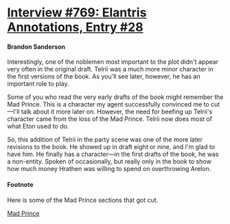 # [Interview #769: Elantris Annotations, Entry #28](https://www.theoryland.com/intvmain.php?i=769#28)

#### Brandon Sanderson

Interestingly, one of the noblemen most important to the plot didn't appear very often in the original draft. Telrii was a much more minor character in the first versions of the book. As you'll see later, however, he has an important role to play.

Some of you who read the very early drafts of the book might remember the Mad Prince. This is a character my agent successfully convinced me to cut—I'll talk about it more later on. However, the need for beefing up Telrii's character came from the loss of the Mad Prince. Telrii now does most of what Eton used to do.

So, this addition of Telrii in the party scene was one of the more later revisions to the book. He showed up in draft eight or nine, and I'm glad to have him. He finally has a character—in the first drafts of the book, he was a non-entity. Spoken of occasionally, but really only in the book to show how much money Hrathen was willing to spend on overthrowing Arelon.

#### Footnote

Here is some of the Mad Prince sections that got cut.

[Mad Prince](http://www.brandonsanderson.com/library/46/Elantris-Deleted-Scenes-The-Mad-Prince)

